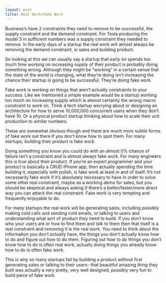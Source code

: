```yaml
---
layout: post
title: Real Work/Fake Work
---
```


Business’s have 2 constraints they need to remove to be successful, the supply constraint and the demand constraint. For Tesla producing the model 3 in sufficient numbers was a supply constraint they needed to remove. In the early days of a startup the real work will almost always be removing the demand constraint, ie sales and building product.

So looking at this we can usually say a startup that early on spends too much time working on increasing supply of their product is probably doing something wrong. Although they might be “working” in a certain sense that the state of the world is changing, what they’re doing isn’t increasing the chance their startup is going to be successful. They’re doing fake work.

Fake work is working on things that aren’t actually constraints to your success. Like we mentioned a simple example would be a startup working too much on increasing supply which is almost certainly the wrong macro constraint to work on. Think a tech startup worrying about or designing an architecture for how to serve 10,000,000 concurrent users when they don’t have 10. Or a physical product startup thinking about how to scale their unit production to similar numbers.

These are somewhat obvious though and there are much more subtle forms of fake work out there if you don’t know how to spot them. For many startups, building their product is fake work.

Doing something you know you could do with an almost 0% chance of failure isn’t a constraint and is almost always fake work. For many engineers this is true about their product. If you’re an expert programmer and your product is basically a CRUD iPhone app, then actually spending the time building it, especially with polish, is fake work at least in and of itself. It’s not necessarily fake work if it’s absolutely necessary to have in order to solve some other real constraint, maybe as a working demo for sales, but you should be skeptical and always asking if there’s a better/faster/more direct way you can attack the real constraint. Fake work is very tempting and frequently enjoyable to do.

For many startups the real work will be generating sales, including possibly making cold calls and sending cold emails, or talking to users and understanding what sort of product they need to build. If you don’t know who your users are or how to find them and talk to them then that itself is a real constraint and removing it is the real work. You need to think about the information you don’t actually have, the things you don’t actually know how to do and figure out how to do them. Figuring out how to do things you don’t know how to do is often real work, actually doing things you already know how to do is often fake work.

This is why so many startups fail by building a product without first generating sales or talking to their users- that beautiful amazing thing they built was actually a very pretty, very well designed, possibly very fun to build piece of fake work.
